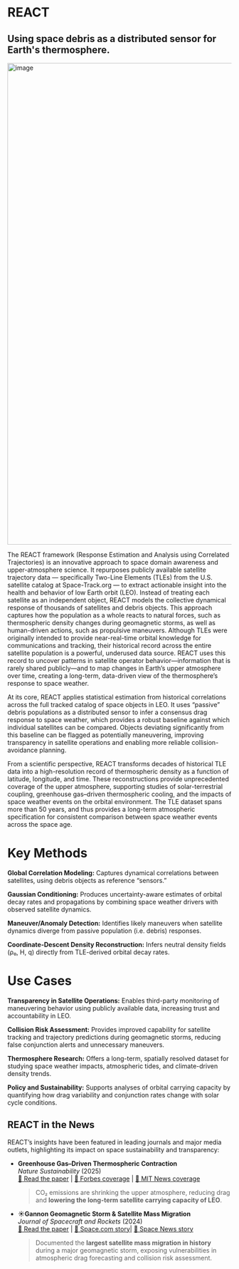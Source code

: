 # REACT
## Using space debris as a distributed sensor for Earth's thermosphere.

<img width="2368" height="1082" alt="image" src="https://github.com/user-attachments/assets/9729d976-934d-4cc4-bacb-e8a75aa01eee" />

The REACT framework (Response Estimation and Analysis using Correlated Trajectories) is an innovative approach to space domain awareness and upper-atmosphere science. It repurposes publicly available satellite trajectory data — specifically Two-Line Elements (TLEs) from the U.S. satellite catalog at Space-Track.org — to extract actionable insight into the health and behavior of low Earth orbit (LEO). Instead of treating each satellite as an independent object, REACT models the collective dynamical response of thousands of satellites and debris objects. This approach captures how the population as a whole reacts to natural forces, such as thermospheric density changes during geomagnetic storms, as well as human-driven actions, such as propulsive maneuvers.
Although TLEs were originally intended to provide near-real-time orbital knowledge for communications and tracking, their historical record across the entire satellite population is a powerful, underused data source. REACT uses this record to uncover patterns in satellite operator behavior—information that is rarely shared publicly—and to map changes in Earth’s upper atmosphere over time, creating a long-term, data-driven view of the thermosphere’s response to space weather.

At its core, REACT applies statistical estimation from historical correlations across the full tracked catalog of space objects in LEO. It uses “passive” debris populations as a distributed sensor to infer a consensus drag response to space weather, which provides a robust baseline against which individual satellites can be compared. Objects deviating significantly from this baseline can be flagged as potentially maneuvering, improving transparency in satellite operations and enabling more reliable collision-avoidance planning.

From a scientific perspective, REACT transforms decades of historical TLE data into a high-resolution record of thermospheric density as a function of latitude, longitude, and time. These reconstructions provide unprecedented coverage of the upper atmosphere, supporting studies of solar-terrestrial coupling, greenhouse gas–driven thermospheric cooling, and the impacts of space weather events on the orbital environment. The TLE dataset spans more than 50 years, and thus provides a long-term atmospheric specification for consistent comparison between space weather events across the space age. 

# Key Methods
**Global Correlation Modeling:** Captures dynamical correlations between satellites, using debris objects as reference “sensors.”

**Gaussian Conditioning:** Produces uncertainty-aware estimates of orbital decay rates and propagations by combining space weather drivers with observed satellite dynamics.

**Maneuver/Anomaly Detection:** Identifies likely maneuvers when satellite dynamics diverge from passive population (i.e. debris) responses.

**Coordinate-Descent Density Reconstruction:** Infers neutral density fields (ρ₀, H, q) directly from TLE-derived orbital decay rates.


# Use Cases
**Transparency in Satellite Operations:** Enables third-party monitoring of maneuvering behavior using publicly available data, increasing trust and accountability in LEO.

**Collision Risk Assessment:** Provides improved capability for satellite tracking and trajectory predictions during geomagnetic storms, reducing false conjunction alerts and unnecessary maneuvers.

**Thermosphere Research:** Offers a long-term, spatially resolved dataset for studying space weather impacts, atmospheric tides, and climate-driven density trends.

**Policy and Sustainability:** Supports analyses of orbital carrying capacity by quantifying how drag variability and conjunction rates change with solar cycle conditions.

## REACT in the News

REACT’s insights have been featured in leading journals and major media outlets, highlighting its impact on space sustainability and transparency:

- **Greenhouse Gas–Driven Thermospheric Contraction**  
  *Nature Sustainability* (2025)  
  [📄 Read the paper](https://www.nature.com/articles/s41893-025-01512-0) | [📰 Forbes coverage](https://www.forbes.com/sites/brucedorminey/2025/03/12/climate-change-is-even-wreaking-havoc-on-satellites-in-low-earth-orbit) | [📰 MIT News coverage](https://news.mit.edu/2025/study-climate-change-will-reduce-number-satellites-safely-orbit-space-0310)  
  > CO₂ emissions are shrinking the upper atmosphere, reducing drag and **lowering the long-term satellite carrying capacity of LEO**.

- **☀Gannon Geomagnetic Storm & Satellite Mass Migration**  
  *Journal of Spacecraft and Rockets* (2024)  
  [📄 Read the paper](https://arc.aiaa.org/doi/10.2514/1.A36164) | [📰 Space.com story](https://www.space.com/may-solar-storm-largest-mass-migration-satellites)| [📰 Space News story]([https://www.space.com/may-solar-storm-largest-mass-migration-satellites?utm_source=chatgpt.com](https://spacenews.com/geomagnetic-storms-cause-mass-migrations-of-satellites/))  
  > Documented the **largest satellite mass migration in history** during a major geomagnetic storm, exposing vulnerabilities in atmospheric drag forecasting and collision risk assessment.
